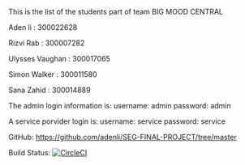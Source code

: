 This is the list of the students part of team BIG MOOD CENTRAL 

Aden li : 300022628

Rizvi Rab : 300007282

Ulysses Vaughan : 300017065

Simon Walker : 300011580

Sana Zahid : 300014889

The admin login information is: 
username: admin 
password: admin

A service porvider login is: 
username: service 
password: service

GitHub: https://github.com/adenli/SEG-FINAL-PROJECT/tree/master

Build Status:
[![CircleCI](https://circleci.com/gh/adenli/SEG-FINAL-PROJECT.svg?style=svg)](https://circleci.com/gh/adenli/SEG-FINAL-PROJECT)
